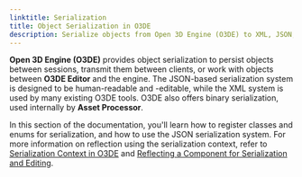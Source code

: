 ```yaml
---
linktitle: Serialization
title: Object Serialization in O3DE
description: Serialize objects from Open 3D Engine (O3DE) to XML, JSON, and other formats for other tools to process, or to load between runtime sessions.
---
```


**Open 3D Engine (O3DE)** provides object serialization to persist objects between sessions, transmit them between clients, or work with objects between **O3DE Editor** and the engine. The JSON-based serialization system is designed to be human-readable and -editable, while the XML system is used by many existing O3DE tools. O3DE also offers binary serialization, used internally by **Asset Processor**.

In this section of the documentation, you'll learn how to register classes and enums for serialization, and how to use the JSON serialization system. For more information on reflection using the serialization context, refer to [Serialization Context in O3DE](/docs/user-guide/programming/components/reflection/serialization-context/) and [Reflecting a Component for Serialization and Editing](/docs/user-guide/programming/components/reflection/reflecting-for-serialization).
